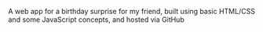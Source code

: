 A web app for a birthday surprise for my friend, built using basic HTML/CSS and some JavaScript concepts, and hosted via GitHub
